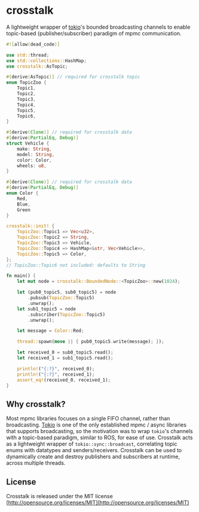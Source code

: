# crosstalk

A lightweight wrapper of [tokio](https://crates.io/crates/tokio)'s bounded broadcasting channels to enable topic-based (publisher/subscriber) paradigm of mpmc communication.

```rust
#![allow(dead_code)]

use std::thread;
use std::collections::HashMap;
use crosstalk::AsTopic;

#[derive(AsTopic)] // required for crosstalk topic
enum TopicZoo {
    Topic1,
    Topic2,
    Topic3,
    Topic4,
    Topic5,
    Topic6,
}

#[derive(Clone)] // required for crosstalk data
#[derive(PartialEq, Debug)]
struct Vehicle {
    make: String,
    model: String,
    color: Color,
    wheels: u8,
}

#[derive(Clone)] // required for crosstalk data
#[derive(PartialEq, Debug)]
enum Color {
    Red,
    Blue,
    Green
}

crosstalk::init! {
    TopicZoo::Topic1 => Vec<u32>,
    TopicZoo::Topic2 => String,
    TopicZoo::Topic3 => Vehicle,
    TopicZoo::Topic4 => HashMap<&str, Vec<Vehicle>>,
    TopicZoo::Topic5 => Color,
};
// TopicZoo::Topic6 not included: defaults to String

fn main() {
    let mut node = crosstalk::BoundedNode::<TopicZoo>::new(1024);

    let (pub0_topic5, sub0_topic5) = node
        .pubsub(TopicZoo::Topic5)
        .unwrap();
    let sub1_topic5 = node
        .subscriber(TopicZoo::Topic5)
        .unwrap();

    let message = Color::Red;

    thread::spawn(move || { pub0_topic5.write(message); });

    let received_0 = sub0_topic5.read();
    let received_1 = sub1_topic5.read();

    println!("{:?}", received_0);
    println!("{:?}", received_1);
    assert_eq!(received_0, received_1);
}
```

## Why crosstalk?

Most mpmc libraries focuses on a single FIFO channel, rather than broadcasting. [Tokio](https://crates.io/crates/tokio) is one of the only established mpmc / async libraries that supports broadcasting, so the motivation was to wrap `tokio`'s channels with a topic-based paradigm, similar to ROS, for ease of use. Crosstalk acts as a lightweight wrapper of `tokio::sync::broadcast`, correlating topic enums with datatypes and senders/receivers. Crosstalk can be used to dynamically create and destroy publishers and subscribers at runtime, across multiple threads. 

## License

Crosstalk is released under the MIT license [http://opensource.org/licenses/MIT](http://opensource.org/licenses/MIT)
